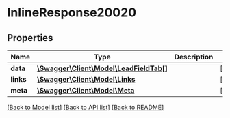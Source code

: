 # InlineResponse20020

## Properties
Name | Type | Description | Notes
------------ | ------------- | ------------- | -------------
**data** | [**\Swagger\Client\Model\LeadFieldTab[]**](LeadFieldTab.md) |  | [optional] 
**links** | [**\Swagger\Client\Model\Links**](Links.md) |  | [optional] 
**meta** | [**\Swagger\Client\Model\Meta**](Meta.md) |  | [optional] 

[[Back to Model list]](../../README.md#documentation-for-models) [[Back to API list]](../../README.md#documentation-for-api-endpoints) [[Back to README]](../../README.md)

